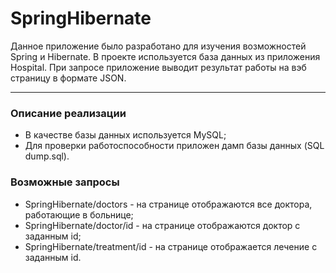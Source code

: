 # SpringHibernate
Данное приложение было разработано для изучения возможностей Spring и Hibernate. В проекте используется база данных из приложения Hospital. При запросе приложение выводит результат работы на вэб страницу в формате JSON.
***
### Описание реализации
* В качестве базы данных используется MySQL;
* Для проверки работоспособности приложен дамп базы данных (SQL dump.sql).
### Возможные запросы
* SpringHibernate/doctors - на странице отображаются все доктора, работающие в больнице;
* SpringHibernate/doctor/id  - на странице отображаются доктор с заданным id;
* SpringHibernate/treatment/id - на странице отображается лечение с заданным id.
